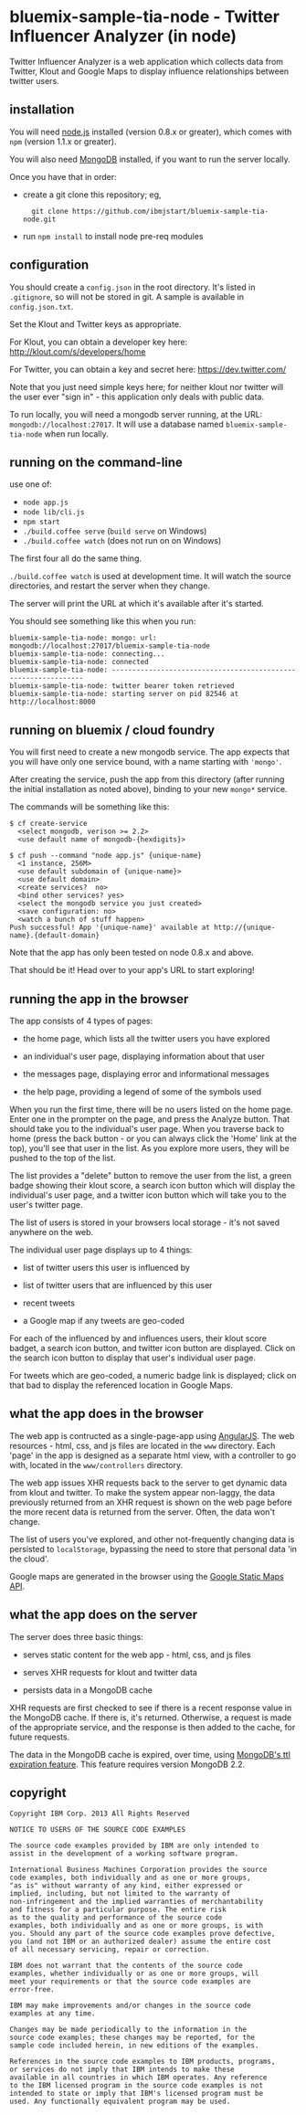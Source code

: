 bluemix-sample-tia-node - Twitter Influencer Analyzer (in node)
================================================================================

Twitter Influencer Analyzer is a web application which collects data from
Twitter, Klout and Google Maps to display influence relationships between 
twitter users.


installation
--------------------------------------------------------------------------------

You will need [node.js](http://nodejs.org/) installed (version 0.8.x or greater), 
which comes with `npm` (version 1.1.x or greater).

You will also need [MongoDB](http://www.mongodb.org/downloads) installed,
if you want to run the server locally.

Once you have that in order:

* create a git clone this repository; eg,

        git clone https://github.com/ibmjstart/bluemix-sample-tia-node.git

* run `npm install` to install node pre-req modules


configuration
--------------------------------------------------------------------------------

You should create a `config.json` in the root directory.  It's 
listed in `.gitignore`, so will not be stored in git.  A
sample is available in `config.json.txt`.

Set the Klout and Twitter keys as appropriate.

For Klout, you can obtain a developer key here: 
<http://klout.com/s/developers/home>

For Twitter, you can obtain a key and secret here:
<https://dev.twitter.com/>

Note that you just need simple keys here; for neither klout nor twitter will
the user ever "sign in" - this application only deals with public data.

To run locally, you will need a mongodb server running, at the URL: 
`mongodb://localhost:27017`.  It will use a database named 
`bluemix-sample-tia-node` when run locally.


running on the command-line
--------------------------------------------------------------------------------

use one of:

* `node app.js`
* `node lib/cli.js`
* `npm start`
* `./build.coffee serve` (`build serve` on Windows)
* `./build.coffee watch` (does not run on on Windows)

The first four all do the same thing.

`./build.coffee watch` is used at development time.  It will watch the source 
directories, and restart the server when they change.

The server will print the URL at which it's available after it's started.

You should see something like this when you run:

    bluemix-sample-tia-node: mongo: url: mongodb://localhost:27017/bluemix-sample-tia-node
    bluemix-sample-tia-node: connecting...
    bluemix-sample-tia-node: connected
    bluemix-sample-tia-node: ---------------------------------------------------------------
    bluemix-sample-tia-node: twitter bearer token retrieved
    bluemix-sample-tia-node: starting server on pid 82546 at http://localhost:8000


running on bluemix / cloud foundry
--------------------------------------------------------------------------------

You will first need to create a new mongodb service.
The app expects that you will have only one service bound, with a name starting
with `'mongo'`.

After creating the service, push the app from this directory (after running
the initial installation as noted above), binding to your new `mongo*` service.

The commands will be something like this:

    $ cf create-service
      <select mongodb, verison >= 2.2>
      <use default name of mongodb-{hexdigits}>

    $ cf push --command "node app.js" {unique-name}
      <1 instance, 256M>
      <use default subdomain of {unique-name}>
      <use default domain>
      <create services?  no>
      <bind other services? yes>
      <select the mongodb service you just created>
      <save configuration: no>
      <watch a bunch of stuff happen>
    Push successful! App '{unique-name}' available at http://{unique-name}.{default-domain}
    
Note that the app has only been tested on node 0.8.x and above.

That should be it!  Head over to your app's URL to start exploring!


running the app in the browser
--------------------------------------------------------------------------------

The app consists of 4 types of pages:

* the home page, which lists all the twitter users you have explored

* an individual's user page, displaying information about that user

* the messages page, displaying error and informational messages

* the help page, providing a legend of some of the symbols used

When you run the first time, there will be no users listed on the home page.
Enter one in the prompter on the page, and press the Analyze button.  That
should take you to the individual's user page.  When you traverse back to
home (press the back button - or you can always click the 'Home' link 
at the top), you'll see that user in the list.  As you
explore more users, they will be pushed to the top of the list.

The list provides a "delete" button to remove the user from the list,
a green badge showing their klout score, a search icon button which will display
the individual's user page, and a twitter icon button which will take you
to the user's twitter page.

The list of users is stored in your browsers local storage - it's not saved
anywhere on the web.

The individual user page displays up to 4 things:

* list of twitter users this user is influenced by

* list of twitter users that are influenced by this user

* recent tweets

* a Google map if any tweets are geo-coded

For each of the influenced by and influences users, their klout score badget,
a search icon button, and twitter icon button are displayed.  Click on the
search icon button to display that user's individual user page.

For tweets which are geo-coded, a numeric badge link is displayed; click on
that bad to display the referenced location in Google Maps.


what the app does in the browser
--------------------------------------------------------------------------------

The web app is contructed as a single-page-app using 
[AngularJS](http://angularjs.org/).  The web resources - html, css, and js files
are located in the `www` directory.  Each 'page' in the app is designed as 
a separate html view, with a controller to go with, located in the
`www/controllers` directory.

The web app issues XHR requests back to the server to get dynamic data from 
klout and twitter.  To make the system appear non-laggy, the data previously
returned from an XHR request is shown on the web page before the more recent
data is returned from the server.  Often, the data won't change.

The list of users you've explored, and other not-frequently changing data
is persisted to `localStorage`, bypassing the need to store that personal
data 'in the cloud'.

Google maps are generated in the browser using the
[Google Static Maps API](https://developers.google.com/maps/documentation/staticmaps/).


what the app does on the server
--------------------------------------------------------------------------------

The server does three basic things:

* serves static content for the web app - html, css, and js files

* serves XHR requests for klout and twitter data

* persists data in a MongoDB cache

XHR requests are first checked to see if there is a recent response value
in the MongoDB cache.  If there is, it's returned.  Otherwise, a request
is made of the appropriate service, and the response is then added to
the cache, for future requests.

The data in the MongoDB cache is expired, over time, using
[MongoDB's ttl expiration feature](http://docs.mongodb.org/manual/tutorial/expire-data/).
This feature requires version MongoDB 2.2.

copyright
--------------------------------------------------------------------------------

    Copyright IBM Corp. 2013 All Rights Reserved                     
    
    NOTICE TO USERS OF THE SOURCE CODE EXAMPLES               
                                                                     
    The source code examples provided by IBM are only intended to    
    assist in the development of a working software program.         
                                                                     
    International Business Machines Corporation provides the source  
    code examples, both individually and as one or more groups,      
    "as is" without warranty of any kind, either expressed or        
    implied, including, but not limited to the warranty of           
    non-infringement and the implied warranties of merchantability   
    and fitness for a particular purpose. The entire risk            
    as to the quality and performance of the source code             
    examples, both individually and as one or more groups, is with   
    you. Should any part of the source code examples prove defective,
    you (and not IBM or an authorized dealer) assume the entire cost 
    of all necessary servicing, repair or correction.                
                                                                     
    IBM does not warrant that the contents of the source code        
    examples, whether individually or as one or more groups, will    
    meet your requirements or that the source code examples are      
    error-free.                                                      
                                                                     
    IBM may make improvements and/or changes in the source code      
    examples at any time.                                            
                                                                     
    Changes may be made periodically to the information in the       
    source code examples; these changes may be reported, for the     
    sample code included herein, in new editions of the examples.    
                                                                     
    References in the source code examples to IBM products, programs,
    or services do not imply that IBM intends to make these          
    available in all countries in which IBM operates. Any reference  
    to the IBM licensed program in the source code examples is not   
    intended to state or imply that IBM's licensed program must be   
    used. Any functionally equivalent program may be used.           
    